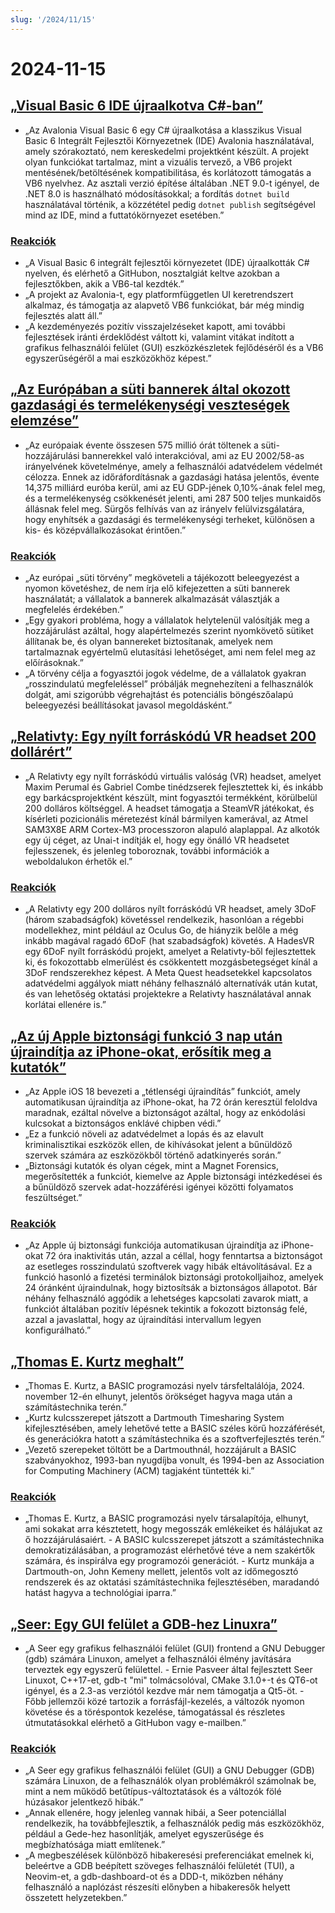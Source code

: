 ```yaml
---
slug: '/2024/11/15'
---
```


# 2024-11-15

## [„Visual Basic 6 IDE újraalkotva C#-ban”](https://github.com/BAndysc/AvaloniaVisualBasic6)

- „Az Avalonia Visual Basic 6 egy C# újraalkotása a klasszikus Visual Basic 6 Integrált Fejlesztői Környezetnek (IDE) Avalonia használatával, amely szórakoztató, nem kereskedelmi projektként készült. A projekt olyan funkciókat tartalmaz, mint a vizuális tervező, a VB6 projekt mentésének/betöltésének kompatibilitása, és korlátozott támogatás a VB6 nyelvhez. Az asztali verzió építése általában .NET 9.0-t igényel, de .NET 8.0 is használható módosításokkal; a fordítás `dotnet build` használatával történik, a közzététel pedig `dotnet publish` segítségével mind az IDE, mind a futtatókörnyezet esetében.”

### [Reakciók](https://news.ycombinator.com/item?id=42141587)

- „A Visual Basic 6 integrált fejlesztői környezetet (IDE) újraalkották C# nyelven, és elérhető a GitHubon, nosztalgiát keltve azokban a fejlesztőkben, akik a VB6-tal kezdték.”
- „A projekt az Avalonia-t, egy platformfüggetlen UI keretrendszert alkalmaz, és támogatja az alapvető VB6 funkciókat, bár még mindig fejlesztés alatt áll.”
- „A kezdeményezés pozitív visszajelzéseket kapott, ami további fejlesztések iránti érdeklődést váltott ki, valamint vitákat indított a grafikus felhasználói felület (GUI) eszközkészletek fejlődéséről és a VB6 egyszerűségéről a mai eszközökhöz képest.”

## [„Az Európában a süti bannerek által okozott gazdasági és termelékenységi veszteségek elemzése”](https://legiscope.com/blog/hidden-productivity-drain-cookie-banners.html)

- „Az európaiak évente összesen 575 millió órát töltenek a süti-hozzájárulási bannerekkel való interakcióval, ami az EU 2002/58-as irányelvének követelménye, amely a felhasználói adatvédelem védelmét célozza. Ennek az időráfordításnak a gazdasági hatása jelentős, évente 14,375 milliárd euróba kerül, ami az EU GDP-jének 0,10%-ának felel meg, és a termelékenység csökkenését jelenti, ami 287 500 teljes munkaidős állásnak felel meg. Sürgős felhívás van az irányelv felülvizsgálatára, hogy enyhítsék a gazdasági és termelékenységi terheket, különösen a kis- és középvállalkozásokat érintően.”

### [Reakciók](https://news.ycombinator.com/item?id=42141843)

- „Az európai „süti törvény” megköveteli a tájékozott beleegyezést a nyomon követéshez, de nem írja elő kifejezetten a süti bannerek használatát; a vállalatok a bannerek alkalmazását választják a megfelelés érdekében.”
- „Egy gyakori probléma, hogy a vállalatok helytelenül valósítják meg a hozzájárulást azáltal, hogy alapértelmezés szerint nyomkövető sütiket állítanak be, és olyan bannereket biztosítanak, amelyek nem tartalmaznak egyértelmű elutasítási lehetőséget, ami nem felel meg az előírásoknak.”
- „A törvény célja a fogyasztói jogok védelme, de a vállalatok gyakran „rosszindulatú megfeleléssel” próbálják megnehezíteni a felhasználók dolgát, ami szigorúbb végrehajtást és potenciális böngészőalapú beleegyezési beállításokat javasol megoldásként.”

## [„Relativty: Egy nyílt forráskódú VR headset 200 dollárért”](https://www.relativty.com/)

- „A Relativty egy nyílt forráskódú virtuális valóság (VR) headset, amelyet Maxim Perumal és Gabriel Combe tinédzserek fejlesztettek ki, és inkább egy barkácsprojektként készült, mint fogyasztói termékként, körülbelül 200 dolláros költséggel. A headset támogatja a SteamVR játékokat, és kísérleti pozicionális méretezést kínál bármilyen kamerával, az Atmel SAM3X8E ARM Cortex-M3 processzoron alapuló alaplappal. Az alkotók egy új céget, az Unai-t indítják el, hogy egy önálló VR headsetet fejlesszenek, és jelenleg toboroznak, további információk a weboldalukon érhetők el.”

### [Reakciók](https://news.ycombinator.com/item?id=42143269)

- „A Relativty egy 200 dolláros nyílt forráskódú VR headset, amely 3DoF (három szabadságfok) követéssel rendelkezik, hasonlóan a régebbi modellekhez, mint például az Oculus Go, de hiányzik belőle a még inkább magával ragadó 6DoF (hat szabadságfok) követés. A HadesVR egy 6DoF nyílt forráskódú projekt, amelyet a Relativty-ből fejlesztettek ki, és fokozottabb elmerülést és csökkentett mozgásbetegséget kínál a 3DoF rendszerekhez képest. A Meta Quest headsetekkel kapcsolatos adatvédelmi aggályok miatt néhány felhasználó alternatívák után kutat, és van lehetőség oktatási projektekre a Relativty használatával annak korlátai ellenére is.”

## [„Az új Apple biztonsági funkció 3 nap után újraindítja az iPhone-okat, erősítik meg a kutatók”](https://techcrunch.com/2024/11/14/new-apple-security-feature-reboots-iphones-after-3-days-researchers-confirm/)

- „Az Apple iOS 18 bevezeti a „tétlenségi újraindítás” funkciót, amely automatikusan újraindítja az iPhone-okat, ha 72 órán keresztül feloldva maradnak, ezáltal növelve a biztonságot azáltal, hogy az enkódolási kulcsokat a biztonságos enklávé chipben védi.”
- „Ez a funkció növeli az adatvédelmet a lopás és az elavult kriminalisztikai eszközök ellen, de kihívásokat jelent a bűnüldöző szervek számára az eszközökből történő adatkinyerés során.”
- „Biztonsági kutatók és olyan cégek, mint a Magnet Forensics, megerősítették a funkciót, kiemelve az Apple biztonsági intézkedései és a bűnüldöző szervek adat-hozzáférési igényei közötti folyamatos feszültséget.”

### [Reakciók](https://news.ycombinator.com/item?id=42143265)

- „Az Apple új biztonsági funkciója automatikusan újraindítja az iPhone-okat 72 óra inaktivitás után, azzal a céllal, hogy fenntartsa a biztonságot az esetleges rosszindulatú szoftverek vagy hibák eltávolításával. Ez a funkció hasonló a fizetési terminálok biztonsági protokolljaihoz, amelyek 24 óránként újraindulnak, hogy biztosítsák a biztonságos állapotot. Bár néhány felhasználó aggódik a lehetséges kapcsolati zavarok miatt, a funkciót általában pozitív lépésnek tekintik a fokozott biztonság felé, azzal a javaslattal, hogy az újraindítási intervallum legyen konfigurálható.”

## [„Thomas E. Kurtz meghalt”](https://computerhistory.org/blog/in-memoriam-thomas-e-kurtz-1928-2024/)

- „Thomas E. Kurtz, a BASIC programozási nyelv társfeltalálója, 2024. november 12-én elhunyt, jelentős örökséget hagyva maga után a számítástechnika terén.”
- „Kurtz kulcsszerepet játszott a Dartmouth Timesharing System kifejlesztésében, amely lehetővé tette a BASIC széles körű hozzáférését, és generációkra hatott a számítástechnika és a szoftverfejlesztés terén.”
- „Vezető szerepeket töltött be a Dartmouthnál, hozzájárult a BASIC szabványokhoz, 1993-ban nyugdíjba vonult, és 1994-ben az Association for Computing Machinery (ACM) tagjaként tüntették ki.”

### [Reakciók](https://news.ycombinator.com/item?id=42141761)

- „Thomas E. Kurtz, a BASIC programozási nyelv társalapítója, elhunyt, ami sokakat arra késztetett, hogy megosszák emlékeiket és hálájukat az ő hozzájárulásaiért. - A BASIC kulcsszerepet játszott a számítástechnika demokratizálásában, a programozást elérhetővé téve a nem szakértők számára, és inspirálva egy programozói generációt. - Kurtz munkája a Dartmouth-on, John Kemeny mellett, jelentős volt az időmegosztó rendszerek és az oktatási számítástechnika fejlesztésében, maradandó hatást hagyva a technológiai iparra.”

## [„Seer: Egy GUI felület a GDB-hez Linuxra”](https://github.com/epasveer/seer)

- „A Seer egy grafikus felhasználói felület (GUI) frontend a GNU Debugger (gdb) számára Linuxon, amelyet a felhasználói élmény javítására terveztek egy egyszerű felülettel. - Ernie Pasveer által fejlesztett Seer Linuxot, C++17-et, gdb-t "mi" tolmácsolóval, CMake 3.1.0+-t és QT6-ot igényel, és a 2.3-as verziótól kezdve már nem támogatja a Qt5-öt. - Főbb jellemzői közé tartozik a forrásfájl-kezelés, a változók nyomon követése és a töréspontok kezelése, támogatással és részletes útmutatásokkal elérhető a GitHubon vagy e-mailben.”

### [Reakciók](https://news.ycombinator.com/item?id=42146338)

- „A Seer egy grafikus felhasználói felület (GUI) a GNU Debugger (GDB) számára Linuxon, de a felhasználók olyan problémákról számolnak be, mint a nem működő betűtípus-változtatások és a változók fölé húzásakor jelentkező hibák.”
- „Annak ellenére, hogy jelenleg vannak hibái, a Seer potenciállal rendelkezik, ha továbbfejlesztik, a felhasználók pedig más eszközökhöz, például a Gede-hez hasonlítják, amelyet egyszerűsége és megbízhatósága miatt említenek.”
- „A megbeszélések különböző hibakeresési preferenciákat emelnek ki, beleértve a GDB beépített szöveges felhasználói felületét (TUI), a Neovim-et, a gdb-dashboard-ot és a DDD-t, miközben néhány felhasználó a naplózást részesíti előnyben a hibakeresők helyett összetett helyzetekben.”

<head>
  <meta property="og:title" content="„Visual Basic 6 IDE újraalkotva C#-ban”" />
  <meta property="og:type" content="website" />
  <meta property="og:image" content="https://og.cho.sh/api/og/?title=%E2%80%9EVisual%20Basic%206%20IDE%20%C3%BAjraalkotva%20C%23-ban%E2%80%9D&subheading=2024.%20november%2015.%2C%20p%C3%A9ntek%3A%20Hacker%20News%20%C3%96sszefoglal%C3%B3" />
</head>
